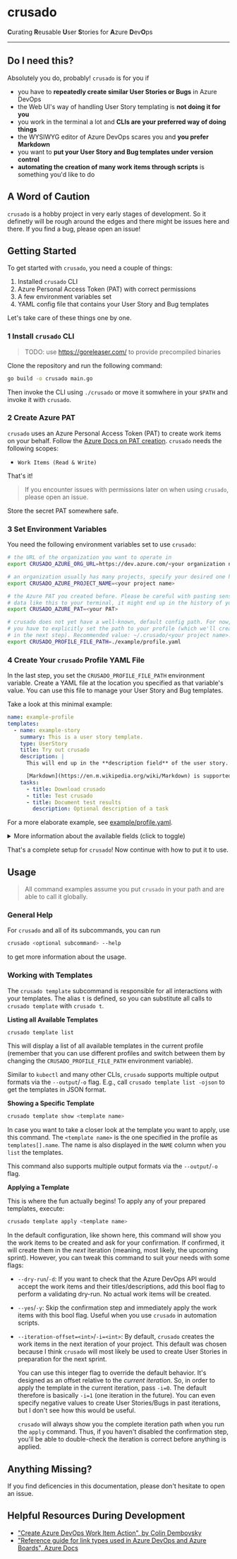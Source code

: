 # crusado

**C**urating **R**eusable **U**ser **S**tories for **A**zure **D**ev**O**ps

***

## Do I need this?

Absolutely you do, probably! `crusado` is for you if

* you have to **repeatedly create similar User Stories or Bugs** in Azure DevOps
* the Web UI's way of handling User Story templating is **not doing it for you**
* you work in the terminal a lot and **CLIs are your preferred way of doing things**
* the WYSIWYG editor of Azure DevOps scares you and **you prefer Markdown**
* you want to **put your User Story and Bug templates under version control**
* **automating the creation of many work items through scripts** is something you'd
  like to do

## A Word of Caution

`crusado` is a hobby project in very early stages of development. So it
definetly will be rough around the edges and there might be issues here and
there. If you find a bug, please open an issue!

## Getting Started

To get started with `crusado`, you need a couple of things:

1. Installed `crusado` CLI
1. Azure Personal Access Token (PAT) with correct permissions
1. A few environment variables set
1. YAML config file that contains your User Story and Bug templates

Let's take care of these things one by one.

### 1 Install `crusado` CLI

> TODO: use https://goreleaser.com/ to provide precompiled binaries

Clone the repository and run the following command:

```sh
go build -o crusado main.go
```

Then invoke the CLI using `./crusado` or move it somwhere in your `$PATH` and
invoke it with `crusado`.

### 2 Create Azure PAT

`crusado` uses an Azure Personal Access Token (PAT) to create work items on your
behalf. Follow the [Azure Docs on PAT
creation](https://learn.microsoft.com/en-us/azure/devops/organizations/accounts/use-personal-access-tokens-to-authenticate).
`crusado` needs the following scopes:

* `Work Items (Read & Write)`

That's it!

> If you encounter issues with permissions later on when using `crusado`, please
> open an issue.

Store the secret PAT somewhere safe.

### 3 Set Environment Variables

You need the following environment variables set to use `crusado`:

```sh
# the URL of the organization you want to operate in
export CRUSADO_AZURE_ORG_URL=https://dev.azure.com/<your organization name>

# an organization usually has many projects, specify your desired one here
export CRUSADO_AZURE_PROJECT_NAME=<your project name>

# the Azure PAT you created before. Please be careful with pasting sensitive
# data like this to your terminal, it might end up in the history of your shell
export CRUSADO_AZURE_PAT=<your PAT>

# crusado does not yet have a well-known, default config path. For now,
# you have to explicitly set the path to your profile (which we'll create
# in the next step). Recommended value: ~/.crusado/<your project name>.yaml
export CRUSADO_PROFILE_FILE_PATH=./example/profile.yaml
```

### 4 Create Your `crusado` Profile YAML File

In the last step, you set the `CRUSADO_PROFILE_FILE_PATH` environment variable.
Create a YAML file at the location you specified as that variable's value. You
can use this file to manage your User Story and Bug templates.

Take a look at this minimal example:

```yaml
name: example-profile
templates:
  - name: example-story
    summary: This is a user story template.
    type: UserStory
    title: Try out crusado
    description: |
      This will end up in the **description field** of the user story.

      [Markdown](https://en.m.wikipedia.org/wiki/Markdown) is supported!
    tasks:
      - title: Download crusado
      - title: Test crusado
      - title: Document test results
        description: Optional description of a task
```

For a more elaborate example, see [example/profile.yaml](./example/profile.yaml).

<details>
  <summary>More information about the available fields (click to toggle)</summary>
  
  * `name`: The profile name is somewhat optional at the moment. `crusado` aims
    to support multiple profiles at some point. This will allow you to keep
    templates for different organizations and projects in seperate files and
    quickly switch between profiles using a `crusado` subcommand. For now, this
    field has no influence on your `crusado` usage.
  * `templates`: A list of all the templates within this profile.
    * `name`: The name of the template within the context of `crusado`. This is
      the name you call in the `crusado template` subcommands to address this
      template. So chose a short and concise one! This is _not_ the name of the
      resulting User Story/Bug (that would be `title`).
    * `summary`: A short summary of the template within the context of
      `crusado`. This summary will not end up in the resulting User Story/Bug,
      but instead is used during `crusado template list` to give you a little
      more context on what the template contains. Use this field in whatever way
      supports your workflow best.
    * `type`: One of [`UserStory`, `Bug`]. Available options might be extended
      in the future.
    * `title`: This is the title of the resulting User Story/Bug in Azure DevOps
      once the template is applied.
    * `description`: This is the title of the resulting User Story/ the Repro
      Steps of the resulting Bug in Azure DevOps once the template is applied.
      You can use multi-line YAML strings and sprinkle some Markdown in there.
      (No guarantuee that Azure DevOps will accept all resulting HTML, but in my
      tests, most standard Markdown worked.)
    * `tasks`: The tasks to create as children of the User Story/Bug. Can be
      left empty if your template doesn't need subtasks.
      * `title`: Like `templates[].title`, the title of the resulting task in
        Azure Devops.
      * `description`: Like `templates[].description`, the description of the
        resulting task in Azure Devops. You can leave this empty.
</details>

That's a complete setup for `crusado`! Now continue with how to put it to use.

## Usage

> All command examples assume you put `crusado` in your path and are able to
> call it globally.

### General Help

For `crusado` and all of its subcommands, you can run

```sh
crusado <optional subcommand> --help
```

to get more information about the usage.

### Working with Templates

The `crusado template` subcommand is responsible for all interactions with your
templates. The alias `t` is defined, so you can substitute all calls to
`crusado template` with `crusado t`.

**Listing all Available Templates**

```sh
crusado template list
```

This will display a list of all available templates in the current profile
(remember that you can use different profiles and switch between them by
changing the `CRUSADO_PROFILE_FILE_PATH` environment variable).

Similar to `kubectl` and many other CLIs, `crusado` supports multiple output
formats via the `--output`/`-o` flag. E.g., call `crusado template list -ojson`
to get the templates in JSON format.

**Showing a Specific Template**

```sh
crusado template show <template name>
```

In case you want to take a closer look at the template you want to apply, use
this command. The `<template name>` is the one specified in the profile as
`templates[].name`. The name is also displayed in the `NAME` column when you
`list` the templates. 

This command also supports multiple output formats via the `--output`/`-o` flag.

**Applying a Template**

This is where the fun actually begins! To apply any of your prepared templates,
execute:

```sh
crusado template apply <template name>
```

In the default configuration, like shown here, this command will show you the
work items to be created and ask for your confirmation. If confirmed, it will
create them in the _next_ iteration (meaning, most likely, the upcoming sprint).
However, you can tweak this command to suit your needs with some flags:

* `--dry-run`/`-d`: If you want to check that the Azure DevOps API would accept
  the work items and their titles/descriptions, add this bool flag to perform a
  validating dry-run. No actual work items will be created.
* `--yes`/`-y`: Skip the confirmation step and immediately apply the work items
  with this bool flag. Useful when you use `crusado` in automation scripts.
* `--iteration-offset=<int>`/`-i=<int>`: By default, `crusado` creates the work
  items in the next iteration of your project. This default was chosen because I
  think `crusado` will most likely be used to create User Stories in preparation
  for the next sprint.

  You can use this integer flag to override the default behavior. It's designed
  as an offset relative to the _current iteration_. So, in order to apply the
  template in the current iteration, pass `-i=0`. The default therefore is
  basically `-i=1` (one iteration in the future). You can even specify negative
  values to create User Stories/Bugs in past iterations, but I don't see how
  this would be useful.

  `crusado` will always show you the complete iteration path when you run the
  `apply` command. Thus, if you haven't disabled the confirmation step, you'll
  be able to double-check the iteration is correct before anything is applied.

## Anything Missing?

If you find deficencies in this documentation, please don't hesitate to open an
issue.

## Helpful Resources During Development

* ["Create Azure DevOps Work Item Action", by Colin Dembovsky](https://colinsalmcorner.com/azdo-create-work-item-action/)
* ["Reference guide for link types used in Azure DevOps and Azure Boards", Azure Docs](https://learn.microsoft.com/en-us/azure/devops/boards/queries/link-type-reference?view=azure-devops)

